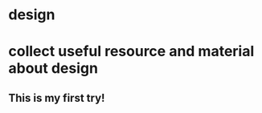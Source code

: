 # design
collect useful resource and material about design
======================================

This is my first try!
----------------------
